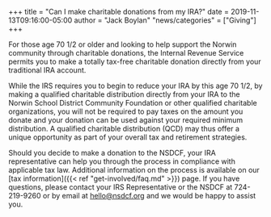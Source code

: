 +++
title  = "Can I make charitable donations from my IRA?"
date   = 2019-11-13T09:16:00-05:00
author = "Jack Boylan"
"news/categories" = ["Giving"]
+++

For those age 70 1/2 or older and looking to help support the Norwin community through charitable donations, the Internal Revenue Service permits you to make a totally tax-free charitable donation directly from your traditional IRA account.<!--more-->

While the IRS requires you to begin to reduce your IRA by this age 70 1/2, by making a qualified charitable distribution directly from your IRA to the Norwin School District Community Foundation or other qualified charitable organizations, you will not be required to pay taxes on the amount you donate and your donation can be used against your required minimum distribution. A qualified charitable distribution (QCD) may thus offer a unique opportunity as part of your overall tax and retirement strategies.

Should you decide to make a donation to the NSDCF, your IRA representative can help you through the process in compliance with applicable tax law. Additional information on the process is available on our [tax information]({{< ref "get-involved/faq.md" >}}) page. If you have questions, please contact your IRS Representative or the NSDCF at 724-219-9260 or by email at [hello@nsdcf.org](mailto:hello@nsdcf.org) and we would be happy to assist you.
